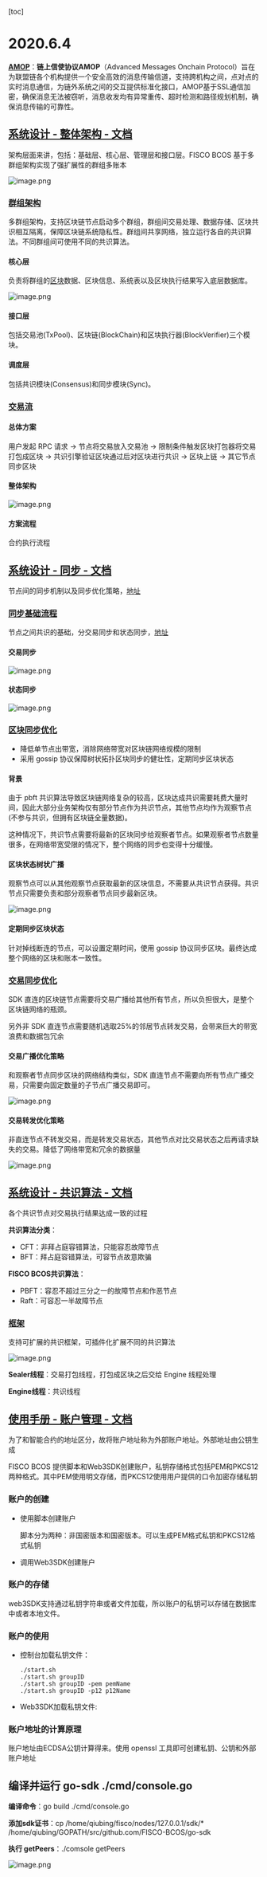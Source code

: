 [toc]

# 2020.6.4

**[AMOP](https://www.hulianmaibo.com/posts/info/17286)**：**链上信使协议AMOP**（Advanced Messages Onchain Protocol）旨在为联盟链各个机构提供一个安全高效的消息传输信道，支持跨机构之间，点对点的实时消息通信，为链外系统之间的交互提供标准化接口，AMOP基于SSL通信加密，确保消息无法被窃听，消息收发均有异常重传、超时检测和路径规划机制，确保消息传输的可靠性。

## [系统设计 - 整体架构 - 文档](https://fisco-bcos-documentation.readthedocs.io/zh_CN/latest/docs/design/architecture/index.html)

架构层面来讲，包括：基础层、核心层、管理层和接口层。FISCO BCOS 基于多群组架构实现了强扩展性的群组多账本

![image.png](http://ww1.sinaimg.cn/large/006alGmrgy1gfg2nk8uedj30nm0evac1.jpg)

### [群组架构](https://fisco-bcos-documentation.readthedocs.io/zh_CN/latest/docs/design/architecture/group.html)

多群组架构，支持区块链节点启动多个群组，群组间交易处理、数据存储、区块共识相互隔离，保障区块链系统隐私性。群组间共享网络，独立运行各自的共识算法。不同群组间可使用不同的共识算法。

#### 核心层

负责将群组的[区块](https://fisco-bcos-documentation.readthedocs.io/zh_CN/latest/docs/tutorial/key_concepts.html#id3)数据、区块信息、系统表以及区块执行结果写入底层数据库。

![image.png](http://ww1.sinaimg.cn/large/006alGmrgy1gfg32zu8lqj30o20a0myd.jpg)

#### 接口层

包括交易池(TxPool)、区块链(BlockChain)和区块执行器(BlockVerifier)三个模块。

#### 调度层

包括共识模块(Consensus)和同步模块(Sync)。

### [交易流](https://fisco-bcos-documentation.readthedocs.io/zh_CN/latest/docs/design/architecture/transaction_stream.html)

#### 总体方案

用户发起 RPC 请求 -> 节点将交易放入交易池 -> 限制条件触发区块打包器将交易打包成区块 -> 共识引擎验证区块通过后对区块进行共识 -> 区块上链 -> 其它节点同步区块

#### 整体架构

![image.png](http://ww1.sinaimg.cn/large/006alGmrgy1gfg3oum7toj30mg0li42w.jpg)

#### 方案流程

合约执行流程

## [系统设计 - 同步 - 文档](https://fisco-bcos-documentation.readthedocs.io/zh_CN/latest/docs/design/sync/index.html)

节点间的同步机制以及同步优化策略，[地址](https://fisco-bcos-documentation.readthedocs.io/zh_CN/latest/docs/design/sync/index.html)

### [同步基础流程](https://fisco-bcos-documentation.readthedocs.io/zh_CN/latest/docs/design/sync/sync.html)

节点之间共识的基础，分交易同步和状态同步，[地址](https://fisco-bcos-documentation.readthedocs.io/zh_CN/latest/docs/design/sync/sync.html)

#### 交易同步

![image.png](http://ww1.sinaimg.cn/large/006alGmrgy1gfg5eq3yduj30on0fego8.jpg)

#### 状态同步

![image.png](http://ww1.sinaimg.cn/large/006alGmrgy1gfg5ff674mj30iq0ew3zu.jpg)

### [区块同步优化](https://fisco-bcos-documentation.readthedocs.io/zh_CN/latest/docs/design/sync/sync_block_optimize.html)

- 降低单节点出带宽，消除网络带宽对区块链网络规模的限制
- 采用 gossip 协议保障树状拓扑区块同步的健壮性，定期同步区块状态

#### 背景

由于 pbft 共识算法导致区块链网络复杂的较高，区块达成共识需要耗费大量时间，因此大部分业务架构仅有部分节点作为共识节点，其他节点均作为观察节点(不参与共识，但拥有区块链全量数据)。

这种情况下，共识节点需要将最新的区块同步给观察者节点。如果观察者节点数量很多，在网络带宽受限的情况下，整个网络的同步也变得十分缓慢。

#### 区块状态树状广播

观察节点可以从其他观察节点获取最新的区块信息，不需要从共识节点获得。共识节点只需要负责和部分观察者节点同步最新区块。

![image.png](http://ww1.sinaimg.cn/large/006alGmrgy1gfg957xbuhj30m00cjq5z.jpg)

#### 定期同步区块状态

针对掉线断连的节点，可以设置定期时间，使用 gossip 协议同步区块。最终达成整个网络的区块和账本一致性。

### [交易同步优化](https://fisco-bcos-documentation.readthedocs.io/zh_CN/latest/docs/design/sync/sync_trans_optimize.html)

SDK 直连的区块链节点需要将交易广播给其他所有节点，所以负担很大，是整个区块链网络的瓶颈。

另外非 SDK 直连节点需要随机选取25%的邻居节点转发交易，会带来巨大的带宽浪费和数据包冗余

#### 交易广播优化策略

和观察者节点同步区块的网络结构类似，SDK 直连节点不需要向所有节点广播交易，只需要向固定数量的子节点广播交易即可。

![image.png](http://ww1.sinaimg.cn/large/006alGmrgy1gfg9n5jrmxj30ok0a1aco.jpg)

#### 交易转发优化策略

非直连节点不转发交易，而是转发交易状态，其他节点对比交易状态之后再请求缺失的交易。降低了网络带宽和冗余的数据量

![image.png](http://ww1.sinaimg.cn/large/006alGmrgy1gfg9rqjf0lj30mv0f0dim.jpg)

## [系统设计 - 共识算法 - 文档](https://fisco-bcos-documentation.readthedocs.io/zh_CN/latest/docs/design/consensus/index.html)

各个共识节点对交易执行结果达成一致的过程

**共识算法分类**：

- CFT：非拜占庭容错算法，只能容忍故障节点
- BFT：拜占庭容错算法，可容节点故意欺骗

**FISCO BCOS共识算法**：

- PBFT：容忍不超过三分之一的故障节点和作恶节点
- Raft：可容忍一半故障节点

### [框架](https://fisco-bcos-documentation.readthedocs.io/zh_CN/latest/docs/design/consensus/architecture.html)

支持可扩展的共识框架，可插件化扩展不同的共识算法

![image.png](http://ww1.sinaimg.cn/large/006alGmrgy1gfga6lenvej30o90dnacd.jpg)

**Sealer线程**：交易打包线程，打包成区块之后交给 Engine 线程处理

**Engine线程**：共识线程

## [使用手册 - 账户管理 - 文档](https://fisco-bcos-documentation.readthedocs.io/zh_CN/latest/docs/manual/account.html)

为了和智能合约的地址区分，故将账户地址称为外部账户地址。外部地址由公钥生成

FISCO BCOS 提供脚本和Web3SDK创建账户，私钥存储格式包括PEM和PKCS12两种格式。其中PEM使用明文存储，而PKCS12使用用户提供的口令加密存储私钥

### 账户的创建

- 使用脚本创建账户

  脚本分为两种：非国密版本和国密版本。可以生成PEM格式私钥和PKCS12格式私钥

- 调用Web3SDK创建账户

### 账户的存储

web3SDK支持通过私钥字符串或者文件加载，所以账户的私钥可以存储在数据库中或者本地文件。

### 账户的使用

- 控制台加载私钥文件：

  ```shell
  ./start.sh
  ./start.sh groupID
  ./start.sh groupID -pem pemName
  ./start.sh groupID -p12 p12Name
  ```

- Web3SDK加载私钥文件:

### 账户地址的计算原理

账户地址由ECDSA公钥计算得来。使用 openssl 工具即可创建私钥、公钥和外部账户地址

## 编译并运行 go-sdk ./cmd/console.go

**编译命令**：go build ./cmd/console.go

**添加sdk证书**：cp /home/qiubing/fisco/nodes/127.0.0.1/sdk/* /home/qiubing/GOPATH/src/github.com/FISCO-BCOS/go-sdk

**执行 getPeers**：./comsole getPeers

![image.png](http://ww1.sinaimg.cn/large/006alGmrgy1gfgk7df7inj31380e0adl.jpg)